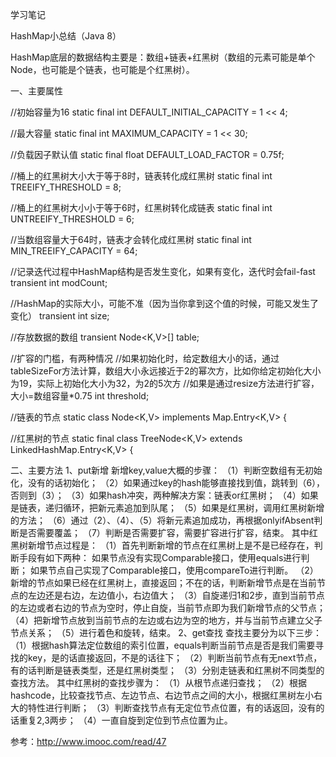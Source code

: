 学习笔记

HashMap小总结（Java 8）

HashMap底层的数据结构主要是：数组+链表+红黑树（数组的元素可能是单个Node，也可能是个链表，也可能是个红黑树）。

一、主要属性

//初始容量为16
static final int DEFAULT_INITIAL_CAPACITY = 1 << 4;

//最大容量
static final int MAXIMUM_CAPACITY = 1 << 30;

//负载因子默认值
static final float DEFAULT_LOAD_FACTOR = 0.75f;

//桶上的红黑树大小大于等于8时，链表转化成红黑树
static final int TREEIFY_THRESHOLD = 8;

//桶上的红黑树大小小于等于6时，红黑树转化成链表
static final int UNTREEIFY_THRESHOLD = 6;

//当数组容量大于64时，链表才会转化成红黑树
static final int MIN_TREEIFY_CAPACITY = 64;

//记录迭代过程中HashMap结构是否发生变化，如果有变化，迭代时会fail-fast
transient int modCount;

//HashMap的实际大小，可能不准（因为当你拿到这个值的时候，可能又发生了变化）
transient int size;

//存放数据的数组
transient Node<K,V>[] table;

//扩容的门槛，有两种情况
//如果初始化时，给定数组大小的话，通过tableSizeFor方法计算，数组大小永远接近于2的幂次方，比如你给定初始化大小为19，实际上初始化大小为32，为2的5次方
//如果是通过resize方法进行扩容，大小=数组容量*0.75
int threshold;

//链表的节点
static class Node<K,V> implements Map.Entry<K,V> {

//红黑树的节点
static final class TreeNode<K,V> extends LinkedHashMap.Entry<K,V> {

二、主要方法
1、put新增
新增key,value大概的步骤：
（1）判断空数组有无初始化，没有的话初始化；
（2）如果通过key的hash能够直接找到值，跳转到（6），否则到（3）；
（3）如果hash冲突，两种解决方案：链表or红黑树；
（4）如果是链表，递归循环，把新元素追加到队尾；
（5）如果是红黑树，调用红黑树新增的方法；
（6）通过（2）、（4）、（5）将新元素追加成功，再根据onlyifAbsent判断是否需要覆盖；
（7）判断是否需要扩容，需要扩容进行扩容，结束。
其中红黑树新增节点过程是：
（1）首先判断新增的节点在红黑树上是不是已经存在，判断手段有如下两种：
如果节点没有实现Comparable接口，使用equals进行判断；
如果节点自己实现了Comparable接口，使用compareTo进行判断。
（2）新增的节点如果已经在红黑树上，直接返回；不在的话，判断新增节点是在当前节点的左边还是右边，左边值小，右边值大；
（3）自旋递归1和2步，直到当前节点的左边或者右边的节点为空时，停止自旋，当前节点即为我们新增节点的父节点；
（4）把新增节点放到当前节点的左边或右边为空的地方，并与当前节点建立父子节点关系；
（5）进行着色和旋转，结束。
2、get查找
查找主要分为以下三步：
（1）根据hash算法定位数组的索引位置，equals判断当前节点是否是我们需要寻找的key，是的话直接返回，不是的话往下；
（2）判断当前节点有无next节点，有的话判断是链表类型，还是红黑树类型；
（3）分别走链表和红黑树不同类型的查找方法。
其中红黑树的查找步骤为：
（1）从根节点递归查找；
（2）根据hashcode，比较查找节点、左边节点、右边节点之间的大小，根据红黑树左小右大的特性进行判断；
（3）判断查找节点有无定位节点位置，有的话返回，没有的话重复2,3两步；
（4）一直自旋到定位到节点位置为止。


参考：http://www.imooc.com/read/47

